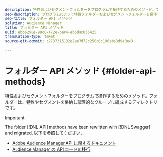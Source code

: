 ```yaml
---
description: 特性およびセグメントフォルダーをプログラムで操作するためのメソッド。フォルダーとは、特性およびセグメントを論理的なグループごとにまとめて整理するためのディレクトリです。
seo-description: プログラムによって特性フォルダーおよびセグメントフォルダーを操作するためのメソッドです。フォルダーとは、特性およびセグメントを論理的なグループごとにまとめて整理するためのディレクトリです。
seo-title: フォルダー API メソッド
solution: Audience Manager
title: フォルダー API メソッド
uuid: ebb6290e-98c0-472e-ba04-eb5dac036425
translation-type: tm+mt
source-git-commit: c9737315132e2ae7d72c250d8c196abe8d9e0e43

---
```



# フォルダー API メソッド {#folder-api-methods}

特性およびセグメントフォルダーをプログラムで操作するためのメソッド。フォルダーは、特性やセグメントを格納し論理的なグループに編成するディレクトリです。

<!-- api-folders.xml -->

>[!IMPORTANT]
>
>The folder [!DNL API] methods have been rewritten with [!DNL Swagger] and migrated. 以下を参照してください。
>* [Adobe Audience Manager API に関するドキュメント](https://bank.demdex.com/portal/swagger/index.html)
>* [Audience Manager の API コードの移行](../../api/api-swagger-migration.md)